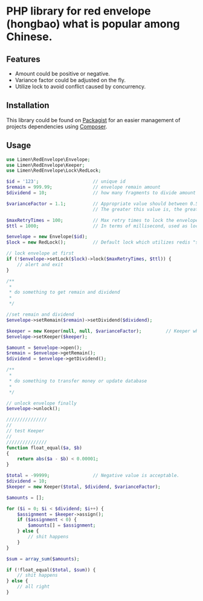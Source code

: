# PHP library for red envelope (hongbao) what is popular among Chinese. 

## Features

+ Amount could be positive or negative.
+ Variance factor could be adjusted on the fly.
+ Utilize lock to avoid conflict caused by concurrency.

## Installation

This library could be found on [Packagist](https://packagist.org/packages/limen/redenvelope "") for an easier management of projects dependencies using [Composer](https://getcomposer.org/ "").

## Usage

```php
use Limen\RedEnvelope\Envelope;
use Limen\RedEnvelope\Keeper;
use Limen\RedEnvelope\Lock\RedLock;

$id = '123';                    // unique id
$remain = 999.99;               // envelope remain amount
$dividend = 10;                 // how many fragments to divide amount into

$varianceFactor = 1.1;          // Appropriate value should between 0.5 and 1.5, 1.1 may be the best.
                                // The greater this value is, the greater the variance of the divided sequence would be.

$maxRetryTimes = 100;           // Max retry times to lock the envelope when envelope is locked by another request
$ttl = 1000;                    // In terms of millisecond, used as lock ttl when there would be potential unexpected error

$envelope = new Envelope($id);
$lock = new RedLock();          // Default lock which utilizes redis "setnx"

// lock envelope at first
if (!$envelope->setLock($lock)->lock($maxRetryTimes, $ttl)) {
    // alert and exit
}

/**
 *
 * do something to get remain and dividend
 *
 */

//set remain and dividend
$envelope->setRemain($remain)->setDividend($dividend);

$keeper = new Keeper(null, null, $varianceFactor);         // Keeper who keep and assign money
$envelope->setKeeper($keeper);

$amount = $envelope->open();
$remain = $envelope->getRemain();
$dividend = $envelope->getDividend();

/**
 *
 * do something to transfer money or update database
 *
 */

// unlock envelope finally
$envelope->unlock();

///////////////
//
// test Keeper
//
///////////////
function float_equal($a, $b)
{
    return abs($a - $b) < 0.00001;
}

$total = -99999;                // Negative value is acceptable.
$dividend = 10;
$keeper = new Keeper($total, $dividend, $varianceFactor);

$amounts = [];

for ($i = 0; $i < $dividend; $i++) {
    $assignment = $keeper->assign();
    if ($assignment < 0) {
        $amounts[] = $assignment;
    } else {
        // shit happens
    }
}

$sum = array_sum($amounts);

if (!float_equal($total, $sum)) {
    // shit happens
} else {
    // all right
}
```
